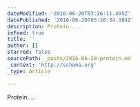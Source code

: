 ```yaml
---
dateModified: '2016-06-20T03:26:11.495Z'
datePublished: '2016-06-20T03:26:34.384Z'
description: Protein....
inFeed: true
title: ''
author: []
starred: false
sourcePath: _posts/2016-06-20-protein.md
_context: 'http://schema.org'
_type: Article

---
```

Protein....